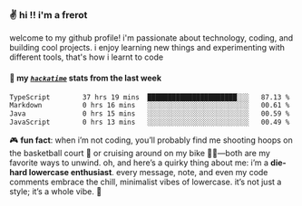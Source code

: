 ### ✌️ hi !! i'm a frerot

welcome to my github profile! i'm passionate about technology, coding, and
building cool projects. i enjoy learning new things and experimenting with
different tools, that's how i learnt to code

#### 📡 my [_`hackatime`_](https://waka.hackclub.com/) stats from the last week

<!--START_SECTION:waka-->

```txt
TypeScript        37 hrs 19 mins  ██████████████████████░░░   87.13 %
Markdown          0 hrs 16 mins   ░░░░░░░░░░░░░░░░░░░░░░░░░   00.61 %
Java              0 hrs 15 mins   ░░░░░░░░░░░░░░░░░░░░░░░░░   00.59 %
JavaScript        0 hrs 13 mins   ░░░░░░░░░░░░░░░░░░░░░░░░░   00.49 %
```

<!--END_SECTION:waka-->

🎮 **fun fact**: when i’m not coding, you’ll probably find me shooting hoops on
the basketball court 🏀 or cruising around on my bike 🚴‍♂️—both are my favorite
ways to unwind. oh, and here’s a quirky thing about me: i’m a **die-hard
lowercase enthusiast**. every message, note, and even my code comments embrace
the chill, minimalist vibes of lowercase. it’s not just a style; it’s a whole
vibe. 🤘
